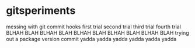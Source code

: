 # gitsperiments
messing with git commit hooks
first trial
second trial
third trial
fourth trial
BLHAH BLAH
BLHAH BLAH
BLHAH BLAH
BLHAH BLAH
BLHAH BLAH
trying out a package version commit
yadda
yadda
yadda
yadda
yadda
yadda
